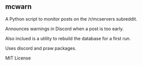 ## mcwarn

A Python script to monitor posts on the /r/mcservers subreddit.

Announces warnings in Discord when a post is too early.

Also inclued is a utility to rebuild the database for a first run.

Uses discord and praw packages.

MIT License